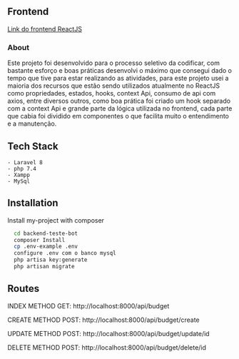 ## Frontend

[Link do frontend ReactJS](https://github.com/soualexandre/frentend-botOrcamentos.git)

### About
Este projeto foi desenvolvido para o processo seletivo da codificar, com bastante esforço e boas práticas desenvolvi o máximo que consegui dado o tempo que tive para estar realizando as atividades, para este projeto usei a maioria dos recursos que estão sendo utilizados atualmente no ReactJS como propriedades, estados, hooks, context Api, consumo de api com axios, entre diversos outros, como boa prática foi criado um hook separado com a context Api e grande parte da lógica utilizada no frontend, cada parte que cabia foi dividido em componentes o que facilita muito o entendimento e a manutenção.

## Tech Stack

    - Laravel 8
    - php 7.4
    - Xampp
    - MySql
    
## Installation

Install my-project with composer

```bash
  cd backend-teste-bot
  composer Install
  cp .env-example .env
  configure .env com o banco mysql
  php artisa key:generate
  php artisan migrate
```

## Routes

INDEX METHOD GET: http://localhost:8000/api/budget

CREATE METHOD POST: http://localhost:8000/api/budget/create

UPDATE METHOD POST: http://localhost:8000/api/budget/update/id

DELETE METHOD POST: http://localhost:8000/api/budget/delete/id



  

